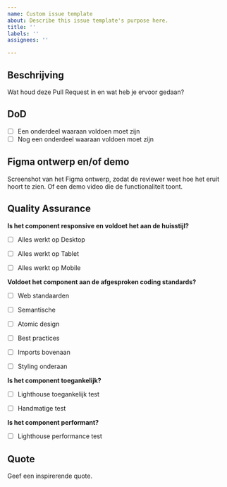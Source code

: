 ```yaml
---
name: Custom issue template
about: Describe this issue template's purpose here.
title: ''
labels: ''
assignees: ''

---
```


## Beschrijving

Wat houd deze Pull Request in en wat heb je ervoor gedaan?

## DoD
- [ ] Een onderdeel waaraan voldoen moet zijn
- [ ] Nog een onderdeel waaraan voldoen moet zijn

## Figma ontwerp en/of demo

Screenshot van het Figma ontwerp, zodat de reviewer weet hoe het eruit hoort te zien.
Of een demo video die de functionaliteit toont.

## **Quality Assurance**

**Is het component responsive en voldoet het aan de huisstijl?**
- [ ] Alles werkt op Desktop
- [ ] Alles werkt op Tablet
- [ ] Alles werkt op Mobile


**Voldoet het component aan de afgesproken coding standards?** 
- [ ] Web standaarden
- [ ] Semantische 
- [ ] Atomic design
- [ ] Best practices
- [ ] Imports bovenaan
- [ ] Styling onderaan


**Is het component toegankelijk?** 
- [ ] Lighthouse toegankelijk test
- [ ] Handmatige test


**Is het component performant?**
- [ ] Lighthouse performance test

## Quote

Geef een inspirerende quote.
